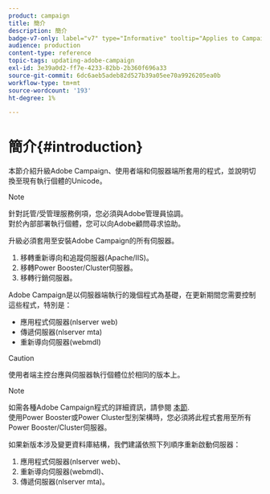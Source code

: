 ```yaml
---
product: campaign
title: 簡介
description: 簡介
badge-v7-only: label="v7" type="Informative" tooltip="Applies to Campaign Classic v7 only"
audience: production
content-type: reference
topic-tags: updating-adobe-campaign
exl-id: 3e39a0d2-ff7e-4233-82bb-2b360f696a33
source-git-commit: 6dc6aeb5adeb82d527b39a05ee70a9926205ea0b
workflow-type: tm+mt
source-wordcount: '193'
ht-degree: 1%

---
```


# 簡介{#introduction}



本節介紹升級Adobe Campaign、使用者端和伺服器端所套用的程式，並說明切換至現有執行個體的Unicode。

>[!NOTE]
>
>針對託管/受管理服務例項，您必須與Adobe管理員協調。\
>對於內部部署執行個體，您可以向Adobe顧問尋求協助。

升級必須套用至安裝Adobe Campaign的所有伺服器。

1. 移轉重新導向和追蹤伺服器(Apache/IIS)。
1. 移轉Power Booster/Cluster伺服器。
1. 移轉行銷伺服器。

Adobe Campaign是以伺服器端執行的幾個程式為基礎，在更新期間您需要控制這些程式，特別是：

* 應用程式伺服器(nlserver web)
* 傳遞伺服器(nlserver mta)
* 重新導向伺服器(webmdl)

>[!CAUTION]
>
>使用者端主控台應與伺服器執行個體位於相同的版本上。

>[!NOTE]
>
>如需各種Adobe Campaign程式的詳細資訊，請參閱 [本節](../../installation/using/general-architecture.md#logical-application-layer).\
>使用Power Booster或Power Cluster型別架構時，您必須將此程式套用至所有Power Booster/Cluster伺服器。

如果新版本涉及變更資料庫結構，我們建議依照下列順序重新啟動伺服器：

1. 應用程式伺服器(nlserver web)、
1. 重新導向伺服器(webmdl)、
1. 傳遞伺服器(nlserver mta)。
